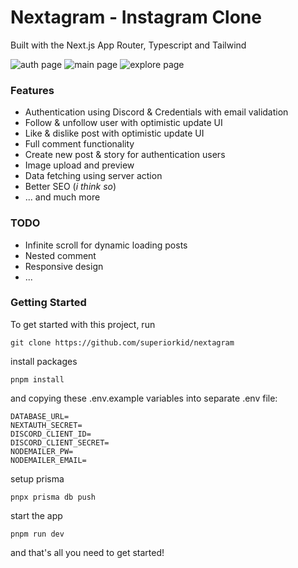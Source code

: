 # Nextagram - Instagram Clone

Built with the Next.js App Router, Typescript and Tailwind

![auth page](https://res.cloudinary.com/dho3hwjzn/image/upload/v1698882683/nextagram/tsv01fdpw3ffjelgtjbh.png "Authentication page")
![main page](https://res.cloudinary.com/dho3hwjzn/image/upload/v1698882685/nextagram/ppgincnd5dsd8xa9yqpp.png "Main page")
![explore page](https://res.cloudinary.com/dho3hwjzn/image/upload/v1698882688/nextagram/mgj5duhws1gru7q2spso.png "Explore page")

### Features

- Authentication using Discord & Credentials with email validation
- Follow & unfollow user with optimistic update UI
- Like & dislike post with optimistic update UI
- Full comment functionality
- Create new post & story for authentication users
- Image upload and preview
- Data fetching using server action
- Better SEO (_i think so_)
- ... and much more

### TODO

- Infinite scroll for dynamic loading posts
- Nested comment
- Responsive design
- ...

### Getting Started

To get started with this project, run

```shell
git clone https://github.com/superiorkid/nextagram
```

install packages

```shell
pnpm install
```

and copying these .env.example variables into separate .env file:

```dotenv
DATABASE_URL=
NEXTAUTH_SECRET=
DISCORD_CLIENT_ID=
DISCORD_CLIENT_SECRET=
NODEMAILER_PW=
NODEMAILER_EMAIL=
```

setup prisma

```shell
pnpx prisma db push
```

start the app

```shell
pnpm run dev
```

and that's all you need to get started!
